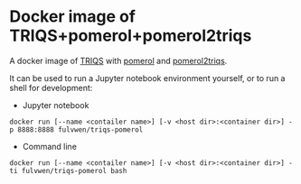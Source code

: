 # Docker image of TRIQS+pomerol+pomerol2triqs


A docker image of [TRIQS](https://triqs.github.io/triqs) with [pomerol](https://github.com/aeantipov/pomerol) 
and [pomerol2triqs](https://github.com/krivenko/pomerol2triqs).

It can be used to run a Jupyter notebook environment yourself, or to run a shell for development:

* Jupyter notebook
```
docker run [--name <contailer name>] [-v <host dir>:<container dir>] -p 8888:8888 fulvwen/triqs-pomerol
```

* Command line
```
docker run [--name <contailer name>] [-v <host dir>:<container dir>] -ti fulvwen/triqs-pomerol bash
```

